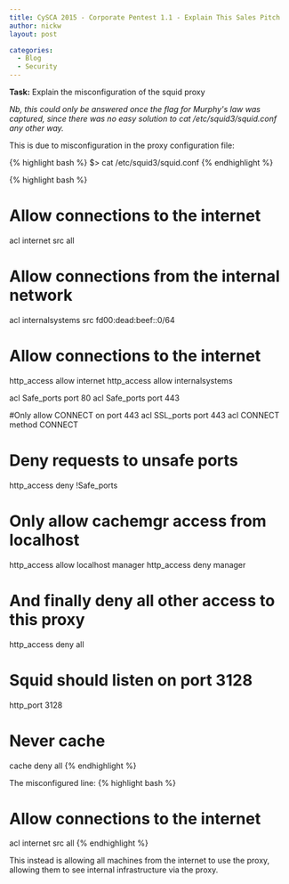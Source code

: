 ```yaml
---
title: CySCA 2015 - Corporate Pentest 1.1 - Explain This Sales Pitch
author: nickw
layout: post

categories:
  - Blog
  - Security
---
```


**Task:** Explain the misconfiguration of the squid proxy

*Nb, this could only be answered once the flag for Murphy's law was captured, since there was no easy solution to cat /etc/squid3/squid.conf any other way.*

This is due to misconfiguration in the proxy configuration file:

{% highlight bash %}
$> cat /etc/squid3/squid.conf
{% endhighlight %}

<!--break-->

{% highlight bash %}
# Allow connections to the internet
acl internet src all

# Allow connections from the internal network
acl internalsystems src fd00:dead:beef::0/64

# Allow connections to the internet
http_access allow internet
http_access allow internalsystems

acl Safe_ports port 80
acl Safe_ports port 443

#Only allow CONNECT on port 443
acl SSL_ports port 443
acl CONNECT method CONNECT

# Deny requests to unsafe ports
http_access deny !Safe_ports

# Only allow cachemgr access from localhost
http_access allow localhost manager
http_access deny manager

# And finally deny all other access to this proxy
http_access deny all

# Squid should listen on port 3128
http_port 3128

# Never cache
cache deny all
{% endhighlight %}


The misconfigured line: 
{% highlight bash %}
# Allow connections to the internet
acl internet src all
{% endhighlight %}

This instead is allowing all machines from the internet to use the proxy, 
allowing them to see internal infrastructure via the proxy.
